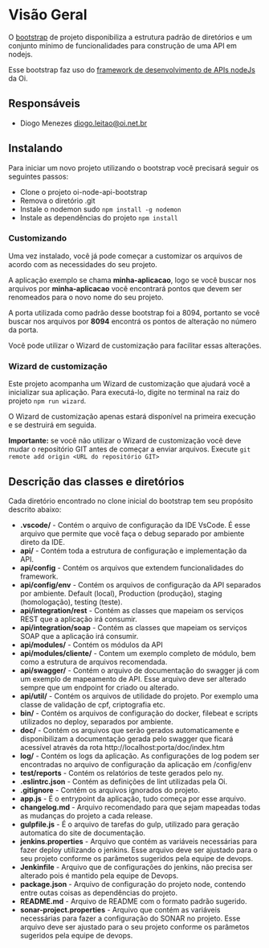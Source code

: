 # Visão Geral

O [bootstrap](http://dadhx01.interno/oidigital/oi-node-api-bootstrap) de projeto disponibiliza a estrutura padrão de diretórios e um conjunto mínimo de funcionalidades para construção de uma API em nodejs.

Esse bootstrap faz uso do [framework de desenvolvimento de APIs nodeJs](http://dadhx01.interno/oidigital/oi-node-api-framework) da Oi.

## Responsáveis

- Diogo Menezes <diogo.leitao@oi.net.br>

## Instalando

Para iniciar um novo projeto utilizando o bootstrap você precisará seguir os seguintes passos:

- Clone o projeto oi-node-api-bootstrap
- Remova o diretório .git
- Instale o nodemon sudo `npm install -g nodemon`
- Instale as dependências do projeto `npm install`

### Customizando

Uma vez instalado, você já pode começar a customizar os arquivos de acordo com as necessidades do seu projeto.

A aplicação exemplo se chama **minha-aplicacao**, logo se você buscar nos arquivos por **minha-aplicacao** você encontrará pontos que devem ser renomeados para o novo nome do seu projeto.

A porta utilizada como padrão desse bootstrap foi a 8094, portanto se você buscar nos arquivos por **8094** encontrá os pontos de alteração no número da porta.

Você pode utilizar o Wizard de customização para facilitar essas alterações.

### Wizard de customização

Este projeto acompanha um Wizard de customização que ajudará você a inicializar sua aplicação. Para executá-lo, digite no terminal na raiz do projeto `npm run wizard`.

O Wizard de customização apenas estará disponível na primeira execução e se destruirá em seguida.

**Importante:** se você não utilizar o Wizard de customização você deve mudar o repositório GIT antes de começar a enviar arquivos. Execute `git remote add origin <URL do repositório GIT>`

## Descrição das classes e diretórios

Cada diretório encontrado no clone inicial do bootstrap tem seu propósito descrito abaixo:

- **.vscode/** - Contém o arquivo de configuração da IDE VsCode. É esse arquivo que permite que você faça o debug separado por ambiente direto da IDE.
- **api/** - Contém toda a estrutura de configuração e implementação da API.
- **api/config** - Contém os arquivos que extendem funcionalidades do framework.
- **api/config/env** - Contém os arquivos de configuração da API separados por ambiente. Default (local), Production (produção), staging (homologação), testing (teste).
- **api/integration/rest** - Contém as classes que mapeiam os serviços REST que a aplicação irá consumir.
- **api/integration/soap** - Contém as classes que mapeiam os serviços SOAP que a aplicação irá consumir.
- **api/modules/** - Contém os módulos da API
- **api/modules/cliente/** - Contem um exemplo completo de módulo, bem como a estrutura de arquivos recomendada.
- **api/swagger/** - Contém o arquivo de documentação do swagger já com um exemplo de mapeamento de API. Esse arquivo deve ser alterado sempre que um endpoint for criado ou alterado.
- **api/util/** - Contém os arquivos de utilidade do projeto. Por exemplo uma classe de validação de cpf, criptografia etc.
- **bin/** - Contém os arquivos de configuração do docker, filebeat e scripts utilizados no deploy, separados por ambiente.
- **doc/** - Contém os arquivos que serão gerados automaticamente e disponibilizam a documentação gerada pelo swagger que ficará acessível através da rota http://localhost:porta/doc/index.htm
- **log/** - Contém os logs da aplicação. As configurações de log podem ser encontradas no arquivo de configuração da aplicação em /config/env
- **test/reports** - Contém os relatórios de teste gerados pelo ny.
- **.eslintrc.json** - Contém as definições de lint utilizadas pela Oi.
- **.gitignore** - Contém os arquivos ignorados do projeto.
- **app.js** - É o entrypoint da aplicação, tudo começa por esse arquivo.
- **changelog.md** - Arquivo recomendado para que sejam mapeadas todas as mudanças do projeto a cada release.
- **gulpfile.js** - É o arquivo de tarefas do gulp, utilizado para geração automatica do site de documentação.
- **jenkins.properties** - Arquivo que contém as variáveis necessárias para fazer deploy utilizando o jenkins. Esse arquivo deve ser ajustado para o seu projeto conforme os parâmetos sugeridos pela equipe de devops.
- **Jenkinfile** - Arquivo que de configurações do jenkins, não precisa ser alterado pois é mantido pela equipe de Devops.
- **package.json** - Arquivo de configuração do projeto node, contendo entre outas coisas as dependências do projeto.
- **README.md** - Arquivo de README com o formato padrão sugerido.
- **sonar-project.properties** - Arquivo que contém as variáveis necessárias para fazer a configuração do SONAR no projeto. Esse arquivo deve ser ajustado para o seu projeto conforme os parâmetos sugeridos pela equipe de devops.

